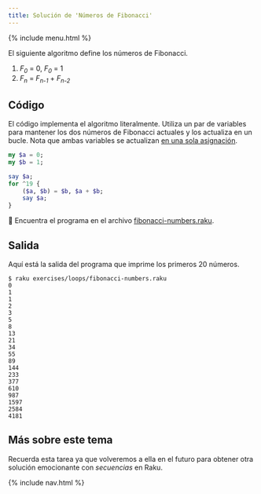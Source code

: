 ```yaml
---
title: Solución de 'Números de Fibonacci'
---
```


{% include menu.html %}

El siguiente algoritmo define los números de Fibonacci.

1. _F<sub>0</sub>_ = 0, _F<sub>0</sub>_ = 1
2. _F<sub>n</sub>_ = _F<sub>n-1</sub>_ + _F<sub>n-2</sub>_

## Código

El código implementa el algoritmo literalmente. Utiliza un par de variables para mantener los dos números de Fibonacci actuales y los actualiza en un bucle. Nota que ambas variables se actualizan [en una sola asignación](/es/essentials/scalar-variables/assigning-a-value/#multiple-assignment). 

```raku
my $a = 0;
my $b = 1;

say $a;
for ^19 {
    ($a, $b) = $b, $a + $b;
    say $a;
}
```

🦋 Encuentra el programa en el archivo [fibonacci-numbers.raku](https://github.com/ash/raku-course/blob/master/exercises/loops/fibonacci-numbers.raku).

## Salida

Aquí está la salida del programa que imprime los primeros 20 números.

```console
$ raku exercises/loops/fibonacci-numbers.raku
0
1
1
2
3
5
8
13
21
34
55
89
144
233
377
610
987
1597
2584
4181
```

## Más sobre este tema

Recuerda esta tarea ya que volveremos a ella en el futuro para obtener otra solución emocionante con _secuencias_ en Raku.

{% include nav.html %}